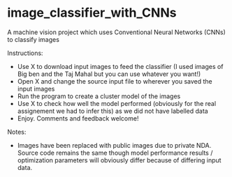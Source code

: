 # image_classifier_with_CNNs
A machine vision project which uses Conventional Neural Networks (CNNs) to classify images 

Instructions:

- Use X to download input images to feed the classifier (I used images of Big ben and the Taj Mahal but you can use whatever you want!)
- Open X and change the source input file to wherever you saved the input images
- Run the program to create a cluster model of the images 
- Use X to check how well the model performed (obviously for the real assignement we had to infer this) as we did not have labelled data
- Enjoy. Comments and feedback welcome! 

Notes:

- Images have been replaced with public images due to private NDA. Source code remains the same though model performance results / optimization parameters will obviously differ because of differing input data.
